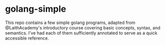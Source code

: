 # golang-simple
This repo contains a few simple golang programs, adapted from @LaithAcademy's introductory course covering basic concepts, syntax, and semantics.
I've had each of them sufficiently annotated to serve as a quick accessible reference.
